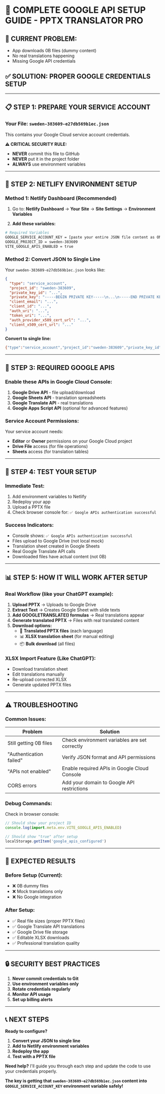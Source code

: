 # 🔐 COMPLETE GOOGLE API SETUP GUIDE - PPTX TRANSLATOR PRO

## 🚨 **CURRENT PROBLEM:**
- App downloads 0B files (dummy content)
- No real translations happening
- Missing Google API credentials

## ✅ **SOLUTION: PROPER GOOGLE CREDENTIALS SETUP**

---

## 📋 **STEP 1: PREPARE YOUR SERVICE ACCOUNT**

### **Your File: `sweden-383609-e27db569b1ec.json`**
This contains your Google Cloud service account credentials.

**⚠️ CRITICAL SECURITY RULE:**
- **NEVER** commit this file to GitHub
- **NEVER** put it in the project folder
- **ALWAYS** use environment variables

---

## 🔧 **STEP 2: NETLIFY ENVIRONMENT SETUP**

### **Method 1: Netlify Dashboard (Recommended)**
1. Go to: **Netlify Dashboard** → **Your Site** → **Site Settings** → **Environment Variables**

2. **Add these variables:**
```bash
# Required Variables
GOOGLE_SERVICE_ACCOUNT_KEY = [paste your entire JSON file content as ONE LINE]
GOOGLE_PROJECT_ID = sweden-383609
VITE_GOOGLE_APIS_ENABLED = true
```

### **Method 2: Convert JSON to Single Line**
Your `sweden-383609-e27db569b1ec.json` looks like:
```json
{
  "type": "service_account",
  "project_id": "sweden-383609",
  "private_key_id": "...",
  "private_key": "-----BEGIN PRIVATE KEY-----\n...\n-----END PRIVATE KEY-----\n",
  "client_email": "...",
  "client_id": "...",
  "auth_uri": "...",
  "token_uri": "...",
  "auth_provider_x509_cert_url": "...",
  "client_x509_cert_url": "..."
}
```

**Convert to single line:**
```bash
{"type":"service_account","project_id":"sweden-383609","private_key_id":"...","private_key":"-----BEGIN PRIVATE KEY-----\\n...\\n-----END PRIVATE KEY-----\\n","client_email":"...","client_id":"...","auth_uri":"...","token_uri":"...","auth_provider_x509_cert_url":"...","client_x509_cert_url":"..."}
```

---

## 🎯 **STEP 3: REQUIRED GOOGLE APIS**

### **Enable these APIs in Google Cloud Console:**
1. **Google Drive API** - file upload/download
2. **Google Sheets API** - translation spreadsheets  
3. **Google Translate API** - real translations
4. **Google Apps Script API** (optional for advanced features)

### **Service Account Permissions:**
Your service account needs:
- **Editor** or **Owner** permissions on your Google Cloud project
- **Drive File** access (for file operations)
- **Sheets** access (for translation tables)

---

## 🚀 **STEP 4: TEST YOUR SETUP**

### **Immediate Test:**
1. Add environment variables to Netlify
2. Redeploy your app
3. Upload a PPTX file
4. Check browser console for: `✅ Google APIs authentication successful`

### **Success Indicators:**
- Console shows: `✅ Google APIs authentication successful`
- Files upload to Google Drive (not local mock)
- Translation sheet created in Google Sheets
- Real Google Translate API calls
- Downloaded files have actual content (not 0B)

---

## 📊 **STEP 5: HOW IT WILL WORK AFTER SETUP**

### **Real Workflow (like your ChatGPT example):**
1. **Upload PPTX** → Uploads to Google Drive
2. **Extract Text** → Creates Google Sheet with slide texts
3. **Add GOOGLETRANSLATE() formulas** → Real translations appear
4. **Generate translated PPTX** → Files with real translated content
5. **Download options:**
   - 📄 **Translated PPTX files** (each language)
   - 📊 **XLSX translation sheet** (for manual editing)
   - 📦 **Bulk download** (all files)

### **XLSX Import Feature (Like ChatGPT):**
- Download translation sheet
- Edit translations manually
- Re-upload corrected XLSX
- Generate updated PPTX files

---

## ⚠️ **TROUBLESHOOTING**

### **Common Issues:**
| Problem | Solution |
|---------|----------|
| Still getting 0B files | Check environment variables are set correctly |
| "Authentication failed" | Verify JSON format and API permissions |
| "APIs not enabled" | Enable required APIs in Google Cloud Console |
| CORS errors | Add your domain to Google API restrictions |

### **Debug Commands:**
Check in browser console:
```javascript
// Should show your project ID
console.log(import.meta.env.VITE_GOOGLE_APIS_ENABLED)

// Should show "true" after setup
localStorage.getItem('google_apis_configured')
```

---

## 🎯 **EXPECTED RESULTS**

### **Before Setup (Current):**
- ❌ 0B dummy files
- ❌ Mock translations only
- ❌ No Google integration

### **After Setup:**
- ✅ Real file sizes (proper PPTX files)
- ✅ Google Translate API translations
- ✅ Google Drive file storage
- ✅ Editable XLSX downloads
- ✅ Professional translation quality

---

## 🔒 **SECURITY BEST PRACTICES**

1. **Never commit credentials to Git**
2. **Use environment variables only**
3. **Rotate credentials regularly**
4. **Monitor API usage**
5. **Set up billing alerts**

---

## 📞 **NEXT STEPS**

**Ready to configure?**
1. **Convert your JSON to single line**
2. **Add to Netlify environment variables**
3. **Redeploy the app**
4. **Test with a PPTX file**

**Need help?** I'll guide you through each step and update the code to use your credentials properly.

**The key is getting that `sweden-383609-e27db569b1ec.json` content into `GOOGLE_SERVICE_ACCOUNT_KEY` environment variable safely!**